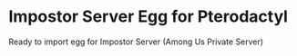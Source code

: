 # Impostor Server Egg for Pterodactyl
Ready to import egg for Impostor Server (Among Us Private Server)

